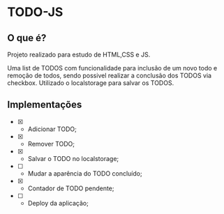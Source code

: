 # TODO-JS

## O que é?

Projeto realizado para estudo de HTML,CSS e JS.

Uma list de TODOS com funcionalidade para inclusão de um novo todo e remoção de todos, sendo possivel realizar a conclusão dos TODOS via checkbox.
Utilizado o localstorage para salvar os TODOS.

## Implementações

- [x] - Adicionar TODO;
- [x] - Remover TODO;
- [x] - Salvar o TODO no localstorage;
- [ ] - Mudar a aparência do TODO concluído;
- [x] - Contador de TODO pendente;
- [ ] - Deploy da aplicação;
